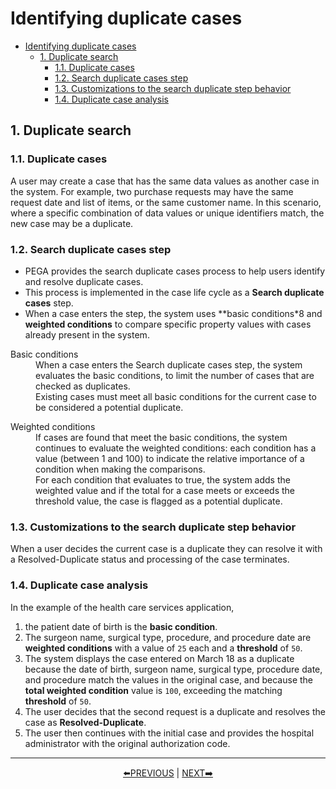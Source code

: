# Identifying duplicate cases

- [Identifying duplicate cases](#identifying-duplicate-cases)
    - [1. Duplicate search](#1-duplicate-search)
        - [1.1. Duplicate cases](#11-duplicate-cases)
        - [1.2. Search duplicate cases step](#12-search-duplicate-cases-step)
        - [1.3. Customizations to the search duplicate step behavior](#13-customizations-to-the-search-duplicate-step-behavior)
        - [1.4. Duplicate case analysis](#14-duplicate-case-analysis)

## 1. Duplicate search

### 1.1. Duplicate cases

A user may create a case that has the same data values as another case in the system. For example, two purchase requests may have the same request date and list of items, or the same customer name. In this scenario, where a specific combination of data values or unique identifiers match, the new case may be a duplicate.

### 1.2. Search duplicate cases step

- PEGA provides the search duplicate cases process to help users identify and resolve duplicate cases. 
- This process is implemented in the case life cycle as a **Search duplicate cases** step. 
- When a case enters the step, the system uses **basic conditions*8 and **weighted conditions** to compare specific property values with cases already present in the system.

<dl>
    <dt>Basic conditions</dt>
    <dd>When a case enters the Search duplicate cases step, the system evaluates the basic conditions, to limit the number of cases that are checked as duplicates.</dd>
    <dd>Existing cases must meet all basic conditions for the current case to be considered a potential duplicate.</dd>
</dl>

<dl>
    <dt>Weighted conditions</dt>
    <dd>If cases are found that meet the basic conditions, the system continues to evaluate the weighted conditions: each condition has a value (between 1 and 100) to indicate the relative importance of a condition when making the comparisons.</dd>
    <dd>For each condition that evaluates to true, the system adds the weighted value and if the total for a case meets or exceeds the threshold value, the case is flagged as a potential duplicate.</dd>
</dl>

### 1.3. Customizations to the search duplicate step behavior

When a user decides the current case is a duplicate they can resolve it with a Resolved-Duplicate status and processing of the case terminates.

### 1.4. Duplicate case analysis

In the example of the health care services application, 

1. the patient date of birth is the **basic condition**.
2. The surgeon name, surgical type, procedure, and procedure date are **weighted conditions** with a value of `25` each and a **threshold** of `50`.
3. The system displays the case entered on March 18 as a duplicate because the date of birth, surgeon name, surgical type, procedure date, and procedure match the values in the original case, and because the **total weighted condition** value is `100`, exceeding the matching **threshold** of `50`. 
4. The user decides that the second request is a duplicate and resolves the case as **Resolved-Duplicate**.
5. The user then continues with the initial case and provides the hospital administrator with the original authorization code.

---
<p align=center>
    <a href="[2.6] Creating a child case.md">⬅️PREVIOUS</a>
    |
    <a href="[2.8] Skipping a process or a stage.md"> NEXT➡️</a>
</p>
